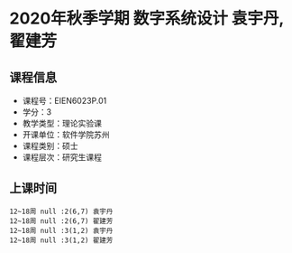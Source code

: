 # 2020年秋季学期 数字系统设计 袁宇丹, 翟建芳






## 课程信息

- 课程号：EIEN6023P.01
- 学分：3
- 教学类型：理论实验课
- 开课单位：软件学院苏州
- 课程类别：硕士
- 课程层次：研究生课程

## 上课时间

```
12~18周 null :2(6,7) 袁宇丹
12~18周 null :2(6,7) 翟建芳
12~18周 null :3(1,2) 袁宇丹
12~18周 null :3(1,2) 翟建芳
```

